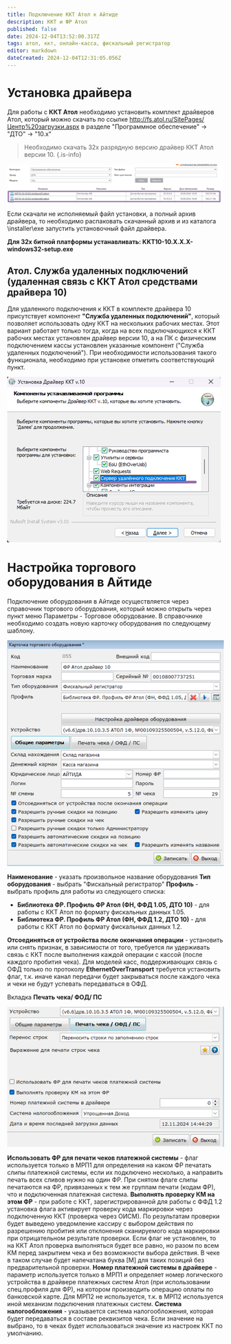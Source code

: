 ```yaml
---
title: Подключение ККТ Атол к Айтиде
description: ККТ и ФР Атол
published: false
date: 2024-12-04T13:52:00.317Z
tags: атол, ккт, онлайн-касса, фискальный регистратор
editor: markdown
dateCreated: 2024-12-04T12:31:05.056Z
---
```


# Установка драйвера
Для работы с **ККТ Атол** необходимо установить комплект драйверов Атол, который можно скачать по ссылке http://fs.atol.ru/SitePages/Центр%20загрузки.aspx в разделе "Программное обеспечение" -> "ДТО" -> "10.х"

> Необходимо скачать 32х разрядную версию драйвер ККТ Атол версии 10.
{.is-info}

![2024-11-10_20-46-31.png](/images/integrations/kktatol/2024-11-10_20-46-31.png)

Если скачали не исполняемый файл установки, а полный архив драйвера, то необходимо распаковать скачанный архив и из каталога \\installer\\exe запустить установочный файл драйвера.

**Для 32х битной платформы устанавливать: KKT10-10.X.X.X-windows32-setup.exe**

## Атол. Служба удаленных подключений (удаленная связь с ККТ Атол средствами драйвера 10)

Для удаленного подключения к ККТ в комплекте драйвера 10 присутствует компонент **"Служба удаленных подключений"**, который позволяет использовать одну ККТ на нескольких рабочих местах. Этот вариант работает только тогда, когда на всех подключающихся к ККТ рабочих местах установлен драйвер версии 10, а на ПК с физическим подключением кассы установлен указанные компонент ("Служба удаленных подключений"). При необходимости использования такого функционала, необходимо при установке отметить соответствующий пункт.

![2024-11-10_19-51-00.png](/images/integrations/kktatol/2024-11-10_19-51-00.png)

# Настройка торгового оборудования в Айтиде
Подключение оборудования в Айтиде осуществляется через справочник торгового оборудования, который можно открыть через пункт меню Параметры - Торговое оборудование. В справочнике необходимо создать новую карточку оборудования по следующему шаблону.

![карточка-фр.png](/images/integrations/kktatol/карточка-фр.png)

**Наименование** - указать произвольное название оборудования
**Тип оборудования** - выбрать "Фискальный регистратор"
**Профиль** - выбрать профиль для работы из следующего списка:
 - **Библиотека ФР. Профиль ФР Атол (ФН, ФФД 1.05, ДТО 10)** - для работы с ККТ Атол по формату фискальных данных 1.05.
 - **Библиотека ФР. Профиль ФР Атол (ФН, ФФД 1.2, ДТО 10)** - для работы с ККТ Атол по формату фискальных данных 1.2.
 
**Отсоединяться от устройства после окончания операции** - установить или снять признак, в зависимости от того, требуется ли удерживать связь с ККТ после выполнения каждой операции с кассой (после каждого пробития чека). Для моделей касс, поддерживающих связь с ОФД только по протоколу **EthernetOverTransport** требуется установить флаг, т.к. иначе канал передачи будет закрываться после каждого чека и чеки не будут успевать передаваться в ОФД.

Вкладка **Печать чека/ ФОД/ ПС** 

![карточка-фр-2.png](/images/integrations/kktatol/карточка-фр-2.png)

**Использовать ФР для печати чеков платежной системы** - флаг используется только в МРП1 для определения на каком ФР печатать слипы платежной системы, если их подключено несколько, а направить печать всех сливов нужно на один ФР. При снятом флаге слипы печатаются на ФР, привязанных к тем же группам печати (кодам ФР), что и подключенная платежная система.
**Выполнять проверку КМ на этом ФР** - при работе с ККТ, зарегистрированной для работы с ФФД 1.2 установка флага активирует проверку кода маркировки через подключенную ККТ (проверка через ОИСМ). По результатам проверки будет выведено уведомление кассиру с выбором действия по разрешению пробития или отклонения сканируемого кода маркировки при отрицательном результате проверки. Если флаг не установлен, то на ККТ Атол проверка выполняться будет все равно, но разом по всем КМ перед закрытием чека и без возможности выбора действия. В чеке в таком случае будет напечатана буква \[М] для таких позиций без предварительной проверки.
**Номер платежной системы в драйвере** - параметр используется только в МРП1 и определяет номер логического устройства в драйвере платежных систем Атол (при использовании спец.профиля для ФР), на котором производить операцию оплаты по банковской карте. Для МРП2 не используется, т.к. в МРП2 используется иной механизм подключения платежных систем.
**Система налогообложения** - указывается система налогообложения, которая будет передаваться в составе реквизитов чека. Если значение на выбрано, то в чеках будет использоваться значение из настроек ККТ по умолчанию.
